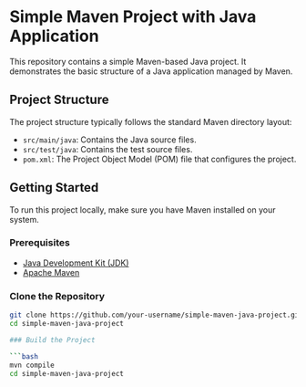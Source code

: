 # Simple Maven Project with Java Application

This repository contains a simple Maven-based Java project. It demonstrates the basic structure of a Java application managed by Maven.

## Project Structure

The project structure typically follows the standard Maven directory layout:

- `src/main/java`: Contains the Java source files.
- `src/test/java`: Contains the test source files.
- `pom.xml`: The Project Object Model (POM) file that configures the project.

## Getting Started

To run this project locally, make sure you have Maven installed on your system.

### Prerequisites

- [Java Development Kit (JDK)](https://www.oracle.com/java/technologies/javase-jdk11-downloads.html)
- [Apache Maven](https://maven.apache.org/download.cgi)

### Clone the Repository

```bash
git clone https://github.com/your-username/simple-maven-java-project.git
cd simple-maven-java-project

### Build the Project

```bash
mvn compile
cd simple-maven-java-project
